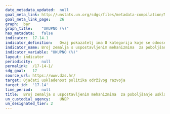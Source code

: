 ```yaml
---	
date_metadata_updated:	null
goal_meta_link:	http://unstats.un.org/sdgs/files/metadata-compilation/Metadata-Goal-17.pdf'
goal_meta_link_page:	26
graph:	bar
graph_title:	"UKUPNO (%)"
has_metadata:	false
indicator:	17.14.1
indicator_definition:	Ovaj pokazatelj ima 8 kategorija koje se odnose na različite mehanizme usklađenosti politika. Svaka kategorija se boduje na ljestvici od 0 do 10 - detalji i predložak za tablicu bodovanja mogu se pronaći na UN stranici metapodataka. Maksimalan ukupni rezultat je 80 bodova.
indicator_name:	Broj zemalja s uspostavljenim mehanizmima  za poboljšanje usklađenosti politika održivog razvoja
indicator_variable:	"UKUPNO (%)"
layout:	indicator
periodicity:	null
permalink:	/17-14-1/
sdg_goal:	17
source_url:	https://www.dzs.hr/
target:	Ojačati usklađenost politika održivog razvoja
target_id:	'17.14'
time_period:	null
title:	Broj zemalja s uspostavljenim mehanizmima  za poboljšanje usklađenosti politika održivog razvoja
un_custodial_agency:	UNEP
un_designated_tier:	2
---	
```

